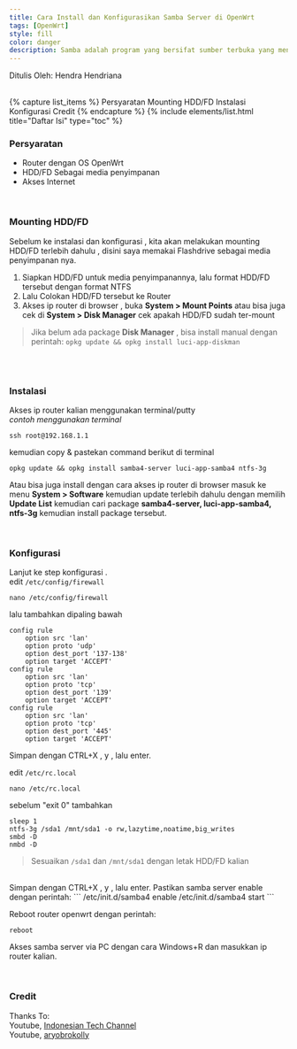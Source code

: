 ```yaml
---
title: Cara Install dan Konfigurasikan Samba Server di OpenWrt
tags: [OpenWrt]
style: fill
color: danger
description: Samba adalah program yang bersifat sumber terbuka yang menyediakan layanan berbagi berkas dan berbagi alat pencetak. [Wikipedia]
---
```


Ditulis Oleh: Hendra Hendriana

<br>
{% capture list_items %}
Persyaratan
Mounting HDD/FD
Instalasi
Konfigurasi
Credit
{% endcapture %}
{% include elements/list.html title="Daftar Isi" type="toc" %}

<br>

### Persyaratan
- Router dengan OS OpenWrt
- HDD/FD Sebagai media penyimpanan
- Akses Internet

<br>

### Mounting HDD/FD
Sebelum ke instalasi dan konfigurasi , kita akan melakukan mounting HDD/FD terlebih dahulu , disini saya memakai Flashdrive sebagai media penyimpanan nya.

1. Siapkan HDD/FD untuk media penyimpanannya, lalu format HDD/FD tersebut dengan format NTFS
2. Lalu Colokan HDD/FD tersebut ke Router
3. Akses ip router di browser , buka **System > Mount Points** atau bisa juga cek di **System > Disk Manager** cek apakah HDD/FD sudah ter-mount
> Jika belum ada package **Disk Manager** , bisa install manual dengan perintah: `opkg update && opkg install luci-app-diskman`

<br>
<br>

### Instalasi
Akses ip router kalian menggunakan terminal/putty
<br>
*contoh menggunakan terminal*
```
ssh root@192.168.1.1
```
kemudian copy & pastekan command berikut di terminal
```
opkg update && opkg install samba4-server luci-app-samba4 ntfs-3g
```
Atau bisa juga install dengan cara akses ip router di browser masuk ke menu **System > Software** kemudian update terlebih dahulu dengan memilih **Update List** kemudian cari package **samba4-server, luci-app-samba4, ntfs-3g** kemudian install package tersebut.

<br>

### Konfigurasi
Lanjut ke step konfigurasi .
<br>
edit `/etc/config/firewall`
```
nano /etc/config/firewall
```
lalu tambahkan dipaling bawah
```
config rule
    option src 'lan'
    option proto 'udp'
    option dest_port '137-138'
    option target 'ACCEPT'
config rule
    option src 'lan'
    option proto 'tcp'
    option dest_port '139'
    option target 'ACCEPT'
config rule
    option src 'lan'
    option proto 'tcp'
    option dest_port '445'
    option target 'ACCEPT'
```
Simpan dengan CTRL+X , y , lalu enter.


edit `/etc/rc.local`
```
nano /etc/rc.local 
```
sebelum "exit 0" tambahkan 
```
sleep 1
ntfs-3g /sda1 /mnt/sda1 -o rw,lazytime,noatime,big_writes
smbd -D
nmbd -D
```
> Sesuaikan `/sda1` dan `/mnt/sda1` dengan letak HDD/FD kalian
<br>
Simpan dengan CTRL+X , y , lalu enter.
Pastikan samba server enable dengan perintah:
```
/etc/init.d/samba4 enable
/etc/init.d/samba4 start
```

Reboot router openwrt dengan perintah:
```
reboot
```
Akses samba server via PC dengan cara Windows+R dan masukkan ip router kalian.

<br>

### Credit
Thanks To:
<br>
Youtube, [Indonesian Tech Channel](https://www.youtube.com/c/IndonesianTechChannel)
<br>
Youtube, [aryobrokolly](https://www.youtube.com/c/aryobrokolly)

<br>


